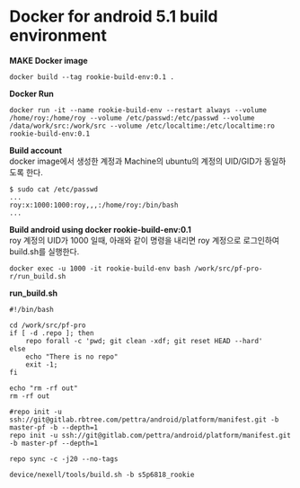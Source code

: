 # Docker for android 5.1 build environment

**MAKE Docker image**  
```
docker build --tag rookie-build-env:0.1 .
```

**Docker Run**  
```
docker run -it --name rookie-build-env --restart always --volume /home/roy:/home/roy --volume /etc/passwd:/etc/passwd --volume /data/work/src:/work/src --volume /etc/localtime:/etc/localtime:ro rookie-build-env:0.1
```

**Build account**  
docker image에서 생성한 계정과 Machine의 ubuntu의 계정의 UID/GID가 동일하도록 한다.  
```
$ sudo cat /etc/passwd
...
roy:x:1000:1000:roy,,,:/home/roy:/bin/bash
...
```
**Build android using docker rookie-build-env:0.1**  
roy 계정의 UID가 1000 일때, 아래와 같이 명령을 내리면 roy 계정으로 로그인하여 build.sh를 실행한다.
```
docker exec -u 1000 -it rookie-build-env bash /work/src/pf-pro-r/run_build.sh
````

**run_build.sh**
```
#!/bin/bash

cd /work/src/pf-pro
if [ -d .repo ]; then
	repo forall -c 'pwd; git clean -xdf; git reset HEAD --hard'
else
	echo "There is no repo"
	exit -1;
fi

echo "rm -rf out"
rm -rf out

#repo init -u ssh://git@gitlab.rbtree.com/pettra/android/platform/manifest.git -b master-pf -b --depth=1
repo init -u ssh://git@gitlab.com/pettra/android/platform/manifest.git -b master-pf --depth=1

repo sync -c -j20 --no-tags

device/nexell/tools/build.sh -b s5p6818_rookie
```
